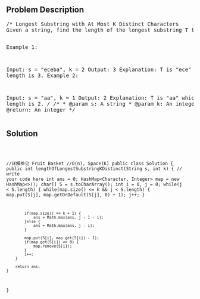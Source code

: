 <!--
<style>
  body { font-family: Arial, sans-serif; }
  .container { max-width: 100%; margin: 0 auto; padding: 10px; }
  .comment-block { background-color: #f9f9f9; padding: 10px; border-left: 5px solid #ccc; max-width: 50%; margin: 20px auto; overflow-wrap: break-word; white-space: pre-wrap; }
  .code-block { background-color: #f4f4f4; padding: 10px; border: 1px solid #ddd; max-width: 50%; margin: 20px auto; overflow-wrap: break-word; white-space: pre-wrap; }
</style>
-->

<div class='container'>
<h2>Problem Description</h2>
<div class='comment-block'>
<pre>
/* Longest Substring with At Most K Distinct Characters
Given a string, find the length of the longest substring T that contains at most k distinct characters.

Example 1:

Input: s = "eceba", k = 2
Output: 3
Explanation: T is "ece" which its length is 3.
Example 2:

Input: s = "aa", k = 1
Output: 2
Explanation: T is "aa" which its length is 2.
*/
    /**
     * @param s: A string
     * @param k: An integer
     * @return: An integer
     */
</pre>
</div>

<h2>Solution</h2>
<div class='code-block'>
<pre><code class='language-java'>

//详解参见 Fruit Basket
//O(n), Space(K)
public class Solution {
    public int lengthOfLongestSubstringKDistinct(String s, int k) {
        // write your code here
        int ans = 0;
        HashMap<Character, Integer> map = new HashMap<>();
        char[] S = s.toCharArray();
        int i = 0, j = 0;
        while(j < S.length) {
            while(map.size() <= k && j < S.length) {
                map.put(S[j], map.getOrDefault(S[j], 0) + 1);
                j++;
            }
            
            if(map.size() == k + 1) {
                ans = Math.max(ans, j - 1 - i);
            }else {
                ans = Math.max(ans, j - i);
            }
            
            map.put(S[i], map.get(S[i]) - 1);
            if(map.get(S[i]) == 0) {
                map.remove(S[i]);
            }
            i++;
        }
        
        return ans;
    }
}</code></pre>
</div>
</div>

